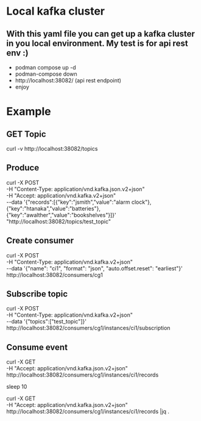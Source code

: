 # Local kafka cluster
## With this yaml file you can get up a kafka cluster in you local environment. My test is for api rest env :)
- podman compose up -d
- podman-compose down
- http://localhost:38082/ (api rest endpoint)
- enjoy

# Example
## GET Topic 
curl -v http://localhost:38082/topics

## Produce
curl -X POST \
     -H "Content-Type: application/vnd.kafka.json.v2+json" \
     -H "Accept: application/vnd.kafka.v2+json" \
     --data '{"records":[{"key":"jsmith","value":"alarm clock"},{"key":"htanaka","value":"batteries"},{"key":"awalther","value":"bookshelves"}]}' \
     "http://localhost:38082/topics/test_topic"

## Create consumer
curl -X POST \
     -H "Content-Type: application/vnd.kafka.v2+json" \
     --data '{"name": "ci1", "format": "json", "auto.offset.reset": "earliest"}' \
     http://localhost:38082/consumers/cg1

## Subscribe topic
curl -X POST \
     -H "Content-Type: application/vnd.kafka.v2+json" \
     --data '{"topics":["test_topic"]}' \
     http://localhost:38082/consumers/cg1/instances/ci1/subscription 

## Consume event
 curl -X GET \
     -H "Accept: application/vnd.kafka.json.v2+json" \
     http://localhost:38082/consumers/cg1/instances/ci1/records

sleep 10

curl -X GET \
     -H "Accept: application/vnd.kafka.json.v2+json" \
     http://localhost:38082/consumers/cg1/instances/ci1/records |jq .
